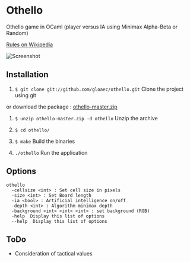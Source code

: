 Othello
=============

Othello game in OCaml (player versus IA using Minimax Alpha-Beta or Random)

[Rules on Wikipedia](http://en.wikipedia.org/wiki/Reversi)

![Screenshot](https://dl.dropbox.com/u/18506317/images/ocaml_minimax.png)


## Installation

1. `$ git clone git://github.com/gloaec/othello.git` Clone the project using git

or download the package : [othello-master.zip](https://github.com/gloaec/othello/archive/master.zip)

1. `$ unzip othello-master.zip -d othello` Unzip the archive
	
2. `$ cd othello/` 
3. `$ make` Build the binaries
4. `./othello` Run the application
	
## Options

	othello
  	  -cellsize <int> : Set cell size in pixels
  	  -size <int> : Set Board length
  	  -ia <bool> : Artificial intelligence on/off
  	  -depth <int> : Algorithm minimax depth
  	  -background <int> <int> <int> : set background (RGB)
  	  -help  Display this list of options
  	  --help  Display this list of options

## ToDo

- Consideration of tactical values
